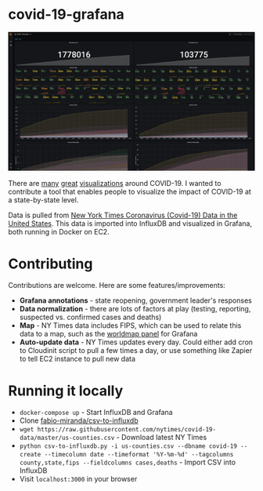 covid-19-grafana
===

![Dashboard](img/dashboard.png)

There are [many](https://blog.mapbox.com/notable-maps-visualizing-covid-19-and-surrounding-impacts-951724cc4bd8) [great](https://www.nytimes.com/interactive/2020/us/coronavirus-us-cases.html) [visualizations](https://public.tableau.com/en-us/s/covid-19-viz-gallery) around COVID-19. I wanted to contribute a tool that enables people to visualize the impact of COVID-19 at a state-by-state level.

Data is pulled from [New York Times Coronavirus (Covid-19) Data in the United States](https://github.com/nytimes/covid-19-data). This data is imported into InfluxDB and visualized in Grafana, both running in Docker on EC2.

# Contributing
Contributions are welcome. Here are some features/improvements:
- **Grafana annotations** - state reopening, government leader's responses
- **Data normalization** - there are lots of factors at play (testing, reporting, suspected vs. confirmed cases and deaths)
- **Map** - NY Times data includes FIPS, which can be used to relate this data to a map, such as the [worldmap panel](https://grafana.com/grafana/plugins/grafana-worldmap-panel/installation) for Grafana
- **Auto-update data** - NY Times updates every day. Could either add cron to Cloudinit script to pull a few times a day, or use something like Zapier to tell EC2 instance to pull new data

# Running it locally
- `docker-compose up` - Start InfluxDB and Grafana
- Clone [fabio-miranda/csv-to-influxdb](https://github.com/fabio-miranda/csv-to-influxdb/blob/master/csv-to-influxdb.py)
- `wget https://raw.githubusercontent.com/nytimes/covid-19-data/master/us-counties.csv` - Download latest NY Times
- `python csv-to-influxdb.py -i us-counties.csv --dbname covid-19 --create --timecolumn date --timeformat '%Y-%m-%d' --tagcolumns county,state,fips --fieldcolumns cases,deaths` - Import CSV into InfluxDB
- Visit `localhost:3000` in your browser

